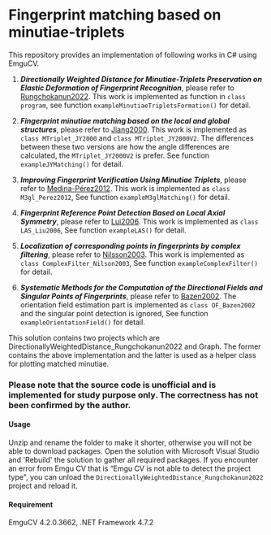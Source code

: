 # Fingerprint matching based on minutiae-triplets

This repository provides an implementation of following works in C# using EmguCV.

  1. ***Directionally Weighted Distance for Minutiae-Triplets Preservation on Elastic Deformation of Fingerprint Recognition***, please refer to [Rungchokanun2022](https://www.sciencedirect.com/science/article/abs/pii/S0167865522001878). This work is implemented as function in ```class program```, see function ```exampleMinutiaeTripletsFormation()``` for detail.
  
  2. ***Fingerprint minutiae matching based on the local and global structures***, please refer to [Jiang2000](https://ieeexplore.ieee.org/abstract/document/906252). This work is implemented as ```class MTriplet_JY2000``` and ```class MTriplet_JY2000V2```. The differences between these two versions are how the angle differences are calculated, the ```MTriplet_JY2000V2``` is prefer. See function ```exampleJYMatching()``` for detail.
  
  3. ***Improving Fingerprint Verification Using Minutiae Triplets***, please refer to [Medina-Pérez2012](https://www.mdpi.com/1424-8220/12/3/3418). This work is implemented as ```class M3gl_Perez2012```, See function ```exampleM3glMatching()``` for detail.
  
  4. ***Fingerprint Reference Point Detection Based on Local Axial Symmetry***, please refer to [Lui2006](https://ieeexplore.ieee.org/document/1699069). This work is implemented as ```class LAS_Liu2006```, See function ```exampleLAS()``` for detail.
  
  5. ***Localization of corresponding points in fingerprints by complex filtering***, please refer to [Nilsson2003](https://www.sciencedirect.com/science/article/abs/pii/S0167865503000837). This work is implemented as ```class ComplexFilter_Nilson2003```, See function ```exampleComplexFilter()``` for detail.
  
  6. ***Systematic Methods for the Computation of the Directional Fields and Singular Points of Fingerprints***, please refer to [Bazen2002](https://ieeexplore.ieee.org/abstract/document/1017618). The orientation field estimation part is implemented as ```class OF_Bazen2002``` and the singular point detection is ignored, See function ```exampleOrientationField()``` for detail.

This solution contains two projects which are DirectionallyWeightedDistance_Rungchokanun2022 and Graph.
The former contains the above implementation and the latter is used as a helper class for plotting matched minutiae. 

### Please note that the source code is unofficial and is implemented for study purpose only. The correctness has not been confirmed by the author.

#### Usage
Unzip and rename the folder to make it shorter, otherwise you will not be able to download packages.
Open the solution with Microsoft Visual Studio and 'Rebuild' the solution to gather all required packages.
If you encounter an error from Emgu CV that is “Emgu CV is not able to detect the project type", you can unload the ```DirectionallyWeightedDistance_Rungchokanun2022``` project and reload it.

#### Requirement
EmguCV 4.2.0.3662, .NET Framework 4.7.2